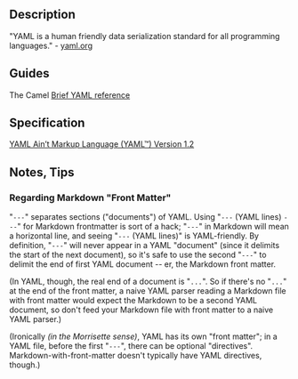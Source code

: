 ## Description

"YAML is a human friendly data serialization standard for all programming languages." - [yaml.org](https://yaml.org/)

## Guides

The Camel [Brief YAML reference ](https://camel.readthedocs.io/en/latest/yamlref.html)

## Specification

[YAML Ain’t Markup Language (YAML™) Version 1.2](https://yaml.org/spec/1.2/spec.html)

## Notes, Tips

### Regarding Markdown "Front Matter"

"`---`" separates sections ("documents") of YAML.  Using "`---` (YAML lines) `---`" for Markdown frontmatter is sort of a hack; "`---`" in Markdown will mean a horizontal line, and seeing "`---` (YAML lines)" is YAML-friendly.  By definition, "`---`" will never appear in a YAML "document" (since it delimits the start of the next document), so it's safe to use the second "`---`" to delimit the end of first YAML document -- er, the Markdown front matter.

(In YAML, though, the real end of a document is "`...`".  So if there's no "`...`" at the end of the front matter, a naive YAML parser reading a Markdown file with front matter would expect the Markdown to be a second YAML document, so don't feed your Markdown file with front matter to a naive YAML parser.)

(Ironically *(in the Morrisette sense)*, YAML has its own "front matter"; in a YAML file, before the first "`---`", there can be optional "directives". Markdown-with-front-matter doesn't typically have YAML directives, though.)
